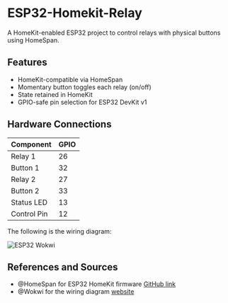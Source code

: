 # ESP32-Homekit-Relay
A HomeKit-enabled ESP32 project to control relays with physical buttons using HomeSpan.

## Features

- HomeKit-compatible via HomeSpan
- Momentary button toggles each relay (on/off)
- State retained in HomeKit
- GPIO-safe pin selection for ESP32 DevKit v1

## Hardware Connections

| Component  | GPIO |
|------------|------|
| Relay 1    | 26   |
| Button 1   | 32   |
| Relay 2    | 27   |
| Button 2   | 33   |
| Status LED | 13   |
| Control Pin| 12   |

The following is the wiring diagram:

![ESP32 Wokwi](https://github.com/user-attachments/assets/dd19c8d2-2d7c-4e04-ab78-17ca54e3c441)

## References and Sources
- @HomeSpan for ESP32 HomeKit firmware [GitHub link](https://github.com/HomeSpan/HomeSpan)
- @Wokwi for the wiring diagram [website](https://wokwi.com/)
